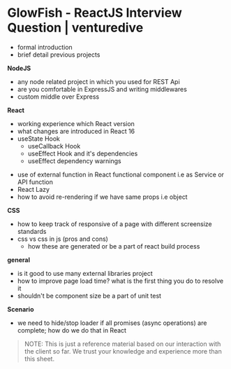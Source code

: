 # GlowFish - ReactJS Interview Question | venturedive

- formal introduction
- brief detail previous projects

**NodeJS**

- any node related project in which you used for REST Api
- are you comfortable in ExpressJS and writing middlewares
- custom middle over Express

**React**

- working experience which React version
- what changes are introduced in React 16
- useState Hook
  - useCallback Hook
  - useEffect Hook and it's dependencies
  - useEffect dependency warnings

* use of external function in React functional component i.e as Service or API function
* React Lazy
* how to avoid re-rendering if we have same props i.e object

**CSS**

- how to keep track of responsive of a page with different screensize standards
- css vs css in js (pros and cons)
  - how these are generated or be a part of react build process

**general**

- is it good to use many external libraries project
- how to improve page load time? what is the first thing you do to resolve it
- shouldn't be component size be a part of unit test

**Scenario**

- we need to hide/stop loader if all promises (async operations) are complete; how do we do that in React

> NOTE: This is just a reference material based on our interaction with the client so far. We trust your knowledge and experience more than this sheet.
